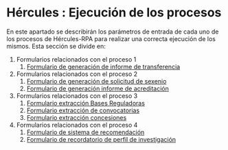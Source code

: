 # Hércules : Ejecución de los procesos



En este apartado se describirán los parámetros de entrada de cada uno de los procesos de Hércules\-RPA para realizar una correcta ejecución de los mismos. Esta sección se divide en:

1. Formularios relacionados con el proceso 1
	1. [Formulario de generación de informe de transferencia](/hercules/rpa/manual-de-usuario/ejecucion-de-los-procesos/formulario-de-generacion-de-informe-de-transferencia.md "/hercules/rpa/manual-de-usuario/ejecucion-de-los-procesos/formulario-de-generacion-de-informe-de-transferencia.md")
2. Formularios relacionados con el proceso 2
	1. [Formulario de generación de solicitud de sexenio](/hercules/rpa/manual-de-usuario/ejecucion-de-los-procesos/formulario-de-generacion-de-solicitud-de-sexenio.md "/hercules/rpa/manual-de-usuario/ejecucion-de-los-procesos/formulario-de-generacion-de-solicitud-de-sexenio.md")
	2. [Formulario de generación informe de acreditación](/hercules/rpa/manual-de-usuario/ejecucion-de-los-procesos/formulario-de-generacion-informe-de-acreditacion.md "/hercules/rpa/manual-de-usuario/ejecucion-de-los-procesos/formulario-de-generacion-informe-de-acreditacion.md")
3. Formularios relacionados con el proceso 3
	1. [Formulario extracción Bases Reguladoras](/hercules/rpa/manual-de-usuario/ejecucion-de-los-procesos/formulario-extraccion-bases-reguladoras.md "/hercules/rpa/manual-de-usuario/ejecucion-de-los-procesos/formulario-extraccion-bases-reguladoras.md")
	2. [Formulario extracción de convocatorias](/hercules/rpa/manual-de-usuario/ejecucion-de-los-procesos/formulario-extraccion-de-convocatorias.md "/hercules/rpa/manual-de-usuario/ejecucion-de-los-procesos/formulario-extraccion-de-convocatorias.md")
	3. [Formulario extracción concesiones](/hercules/rpa/manual-de-usuario/ejecucion-de-los-procesos/formulario-extraccion-concesiones.md "/hercules/rpa/manual-de-usuario/ejecucion-de-los-procesos/formulario-extraccion-concesiones.md")
4. Formularios relacionados con el proceso 4
	1. [Formulario de sistema de recomendación](/hercules/rpa/manual-de-usuario/ejecucion-de-los-procesos/formulario-de-sistema-de-recomendacion.md "/hercules/rpa/manual-de-usuario/ejecucion-de-los-procesos/formulario-de-sistema-de-recomendacion.md")
	2. [Formulario de recordatorio de perfil de investigación](/hercules/rpa/manual-de-usuario/ejecucion-de-los-procesos/formulario-de-recordatorio-de-perfil-de-investigacion.md "/hercules/rpa/manual-de-usuario/ejecucion-de-los-procesos/formulario-de-recordatorio-de-perfil-de-investigacion.md")

  





